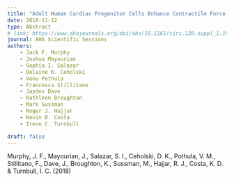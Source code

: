 ```yaml
---
title: "Adult Human Cardiac Progenitor Cells Enhance Contractile Force in Human Engineered Cardiac Tissues"
date: 2018-11-12
type: Abstract
# link: https://www.ahajournals.org/doi/abs/10.1161/circ.138.suppl_1.16448
journal: AHA Scientific Sessions
authors: 
    - Jack F. Murphy
    - Joshua Mayourian
    - Sophia I. Salazar
    - Delaine K. Ceholski
    - Venu Pothula
    - Francesca Stillitano
    - Jaydev Dave
    - Kathleen Broughton
    - Mark Sussman
    - Roger J. Hajjar
    - Kevin D. Costa
    - Irene C. Turnbull

draft: false
---
```



Murphy, J. F., Mayourian, J., Salazar, S. I., Ceholski, D. K., Pothula, V. M., Stillitano, F., Dave, J., Broughton, K., Sussman, M., Hajjar, R. J., Costa, K. D. & Turnbull, I. C. (2018)